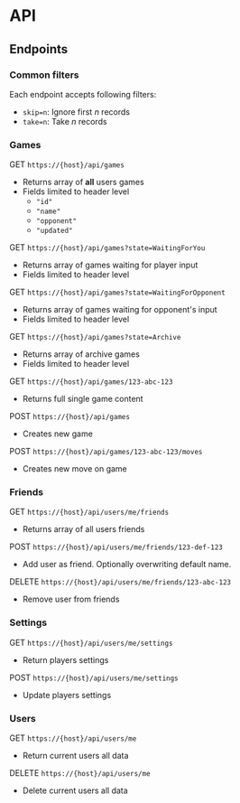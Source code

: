 # API

## Endpoints

### Common filters

Each endpoint accepts following filters:

- `skip=n`: Ignore first *n* records
- `take=n`: Take *n* records

### Games

GET `https://{host}/api/games`

- Returns array of **all** users games
- Fields limited to header level
  - `"id"`
  - `"name"`
  - `"opponent"`
  - `"updated"`

GET `https://{host}/api/games?state=WaitingForYou`

- Returns array of games waiting for player input
- Fields limited to header level

GET `https://{host}/api/games?state=WaitingForOpponent`

- Returns array of games waiting for opponent's input
- Fields limited to header level

GET `https://{host}/api/games?state=Archive`

- Returns array of archive games
- Fields limited to header level

GET `https://{host}/api/games/123-abc-123`

- Returns full single game content

POST `https://{host}/api/games`

- Creates new game

POST `https://{host}/api/games/123-abc-123/moves`

- Creates new move on game

### Friends

GET `https://{host}/api/users/me/friends`

- Returns array of all users friends

POST `https://{host}/api/users/me/friends/123-def-123`

- Add user as friend. Optionally overwriting default name.

DELETE `https://{host}/api/users/me/friends/123-abc-123`

- Remove user from friends

### Settings

GET `https://{host}/api/users/me/settings`

- Return players settings

POST `https://{host}/api/users/me/settings`

- Update players settings

### Users

GET `https://{host}/api/users/me`

- Return current users all data

DELETE `https://{host}/api/users/me`

- Delete current users all data
